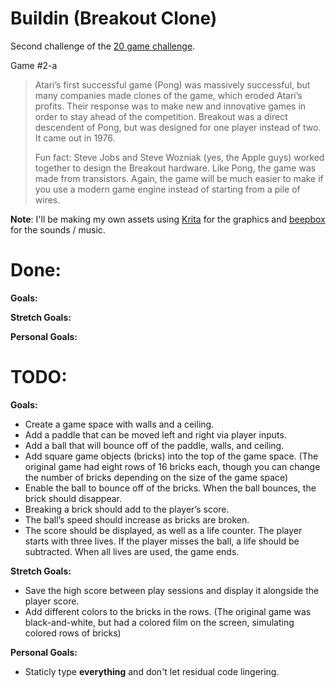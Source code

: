 # Buildin (Breakout Clone)

Second challenge of the [20 game challenge](https://20_games_challenge.gitlab.io/).

Game #2-a

> Atari’s first successful game (Pong) was massively successful, but many companies made clones of the game, which eroded Atari’s profits. Their response was to make new and innovative games in order to stay ahead of the competition. Breakout was a direct descendent of Pong, but was designed for one player instead of two. It came out in 1976.
> 
> Fun fact: Steve Jobs and Steve Wozniak (yes, the Apple guys) worked together to design the Breakout hardware. Like Pong, the game was made from transistors. Again, the game will be much easier to make if you use a modern game engine instead of starting from a pile of wires.

**Note**: I'll be making my own assets using [Krita](https://krita.org/) for the graphics and [beepbox](https://www.beepbox.co) for the sounds / music.

# Done:

**Goals:**


**Stretch Goals:**


**Personal Goals:**


# TODO:

**Goals:**

- Create a game space with walls and a ceiling.
- Add a paddle that can be moved left and right via player inputs.
- Add a ball that will bounce off of the paddle, walls, and ceiling.
- Add square game objects (bricks) into the top of the game space. (The original game had eight rows of 16 bricks each, though you can change the number of bricks depending on the size of the game space) 
- Enable the ball to bounce off of the bricks. When the ball bounces, the brick should disappear.
- Breaking a brick should add to the player’s score.
- The ball’s speed should increase as bricks are broken.
- The score should be displayed, as well as a life counter. The player starts with three lives. If the player misses the ball, a life should be subtracted. When all lives are used, the game ends.

**Stretch Goals:**

- Save the high score between play sessions and display it alongside the player score.
- Add different colors to the bricks in the rows. (The original game was black-and-white, but had a colored film on the screen, simulating colored rows of bricks)

**Personal Goals:**

- Staticly type **everything** and don't let residual code lingering.
